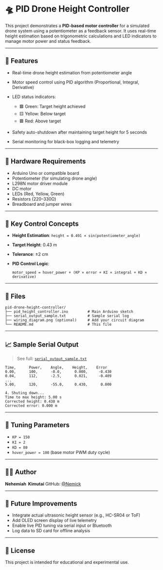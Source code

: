 # 🛸 PID Drone Height Controller

This project demonstrates a **PID-based motor controller** for a simulated drone system using a potentiometer as a feedback sensor. It uses real-time height estimation based on trigonometric calculations and LED indicators to manage motor power and status feedback.

---

## 🚀 Features

* Real-time drone height estimation from potentiometer angle
* Motor speed control using PID algorithm (Proportional, Integral, Derivative)
* LED status indicators:

  * 🟩 Green: Target height achieved
  * 🟨 Yellow: Below target
  * 🟥 Red: Above target
* Safety auto-shutdown after maintaining target height for 5 seconds
* Serial monitoring for black-box logging and telemetry

---

## 🔧 Hardware Requirements

* Arduino Uno or compatible board
* Potentiometer (for simulating drone angle)
* L298N motor driver module
* DC motor
* LEDs (Red, Yellow, Green)
* Resistors (220–330Ω)
* Breadboard and jumper wires

---

## 📐 Key Control Concepts

* **Height Estimation**: `height = 0.491 × sin(potentiometer_angle)`
* **Target Height**: 0.43 m
* **Tolerance**: ±2 cm
* **PID Control Logic**:

  ```
  motor_speed = hover_power + (KP × error + KI × integral + KD × derivative)
  ```

---

## 📄 Files

```
pid-drone-height-controller/
├── pid_height_controller.ino         # Main Arduino sketch
├── serial_output_sample.txt          # Sample serial log
├── wiring_diagram.png (optional)     # Add your circuit diagram
└── README.md                         # This file
```

---

## 📈 Sample Serial Output

> See full: [`serial_output_sample.txt`](serial_output_sample.txt)

```
Time,      Power,    Angle,    Height,    Error
0.00,      100,      -0.0,      0.000,     -0.430
0.04,      112,      -2.5,      0.021,     -0.409
...
5.00,      120,      -55.0,     0.430,      0.000

4. Shuting down...
Time to max height: 5.00 s
Corrected height: 0.430 m
Corrected error: 0.000 m
```

---

## 🧪 Tuning Parameters

* `KP = 150`
* `KI = 2`
* `KD = 80`
* `hover_power = 100` (base motor PWM duty cycle)

---

## 👨‍💻 Author

**Nehemiah  Kimutai**
GitHub: [@Nemick](https://github.com/Nemick)

---

## 📌 Future Improvements

* Integrate actual ultrasonic height sensor (e.g., HC-SR04 or ToF)
* Add OLED screen display of live telemetry
* Enable live PID tuning via serial input or Bluetooth
* Log data to SD card for offline analysis

---

## 📜 License

This project is intended for educational and experimental use.
